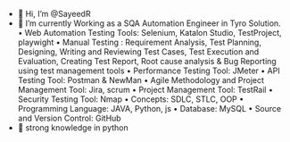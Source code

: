 - 👋 Hi, I’m @SayeedR
- 🌱 I’m currently Working as a SQA Automation Engineer in Tyro Solution.
•	Web Automation Testing Tools: Selenium, Katalon Studio, TestProject, playwight
•	Manual Testing : Requirement Analysis, Test Planning, Designing, Writing and Reviewing Test Cases, Test Execution and Evaluation, Creating Test Report, Root cause analysis & Bug Reporting using test management tools
•	Performance Testing Tool: JMeter
•	API Testing Tool:  Postman & NewMan
•	Agile Methodology and Project Management Tool: Jira, scrum
•	Project Management Tool: TestRail
•	Security Testing Tool: Nmap
•	Concepts: SDLC, STLC, OOP
•	Programming Language: JAVA, Python, js
•	Database: MySQL
•	Source and Version Control: GitHub
- 🌱 strong knowledge in python
<!---
SayeedR/SayeedR is a ✨ special ✨ repository because its `README.md` (this file) appears on your GitHub profile.
You can click the Preview link to take a look at your changes.
--->
